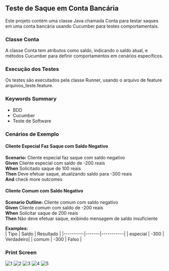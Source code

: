 ## Teste de Saque em Conta Bancária

Este projeto contém uma classe Java chamada Conta para testar saques em uma conta bancária usando Cucumber para testes comportamentais.

### Classe Conta

A classe Conta tem atributos como saldo, indicando o saldo atual, e métodos Cucumber para definir comportamentos em cenários específicos.

### Execução dos Testes

Os testes são executados pela classe Runner, usando o arquivo de feature arquivos_teste.feature.

### Keywords Summary

- BDD
- Cucumber
- Teste de Software

### Cenários de Exemplo

#### Cliente Especial Faz Saque com Saldo Negativo

**Scenario:** Cliente especial faz saque com saldo negativo  
**Given** Cliente especial com saldo de -200 reais  
**When** Solicitado saque de 100 reais  
**Then** Deve efetuar saque, atualizando saldo para -300 reais  
**And** check more outcomes

#### Cliente Comum com Saldo Negativo

**Scenario Outline:** Cliente comum com saldo negativo  
**Given** Cliente comum com saldo de -200 reais  
**When** Solicitar saque de 200 reais  
**Then** Não deve efetuar saque, exibindo mensagem de saldo insuficiente

**Examples:**  
| Tipo     | Saldo | Resultado |
|----------|-------|-----------|
| especial | -300  | Verdadeiro|
| comum    | -300  | Falso     |


### Print Screen
![1](https://github.com/ingridkemily/Conta-Bancaria/assets/81453161/c46a7c87-e0f5-44ee-846b-2d5ff7da4fbe)
![2](https://github.com/ingridkemily/Conta-Bancaria/assets/81453161/25fcce02-19de-4336-b9a5-6a8bb13b98cd)
![3](https://github.com/ingridkemily/Conta-Bancaria/assets/81453161/dabff710-e527-4f61-a95b-6a27c2c6d543)
![4](https://github.com/ingridkemily/Conta-Bancaria/assets/81453161/efb461c3-50ab-41cb-8d36-cbaf0afa1376)
![5](https://github.com/ingridkemily/Conta-Bancaria/assets/81453161/914f6452-3a7f-4c7a-9b34-d7b62988a907)




